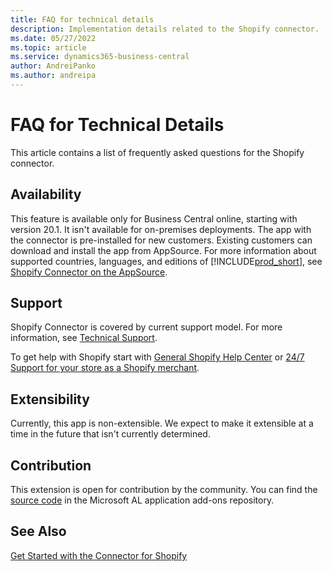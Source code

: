 ```yaml
---
title: FAQ for technical details
description: Implementation details related to the Shopify connector.
ms.date: 05/27/2022
ms.topic: article
ms.service: dynamics365-business-central
author: AndreiPanko
ms.author: andreipa
---
```


# FAQ for Technical Details

This article contains a list of frequently asked questions for the Shopify connector.

## Availability

This feature is available only for Business Central online, starting with version 20.1. It isn't available for on-premises deployments. The app with the connector is pre-installed for new customers. Existing customers can download and install the app from AppSource. For more information about supported countries, languages, and editions of [!INCLUDE[prod_short](../includes/prod_short.md)], see [Shopify Connector on the AppSource](https://go.microsoft.com/fwlink/?linkid=2196238).

## Support

Shopify Connector is covered by current support model. For more information, see [Technical Support](/dynamics365/business-central/dev-itpro/administration//manage-technical-support). 

To get help with Shopify start with [General Shopify Help Center](https://help.shopify.com/) or [24/7 Support for your store as a Shopify merchant](https://help.shopify.com/questions#/).

## Extensibility

Currently, this app is non-extensible. We expect to make it extensible at a time in the future that isn't currently determined.

## Contribution

This extension is open for contribution by the community. You can find the [source code](https://github.com/microsoft/ALAppExtensions/tree/main/Apps/W1/Shopify) in the Microsoft AL application add-ons repository.




## See Also

[Get Started with the Connector for Shopify](get-started.md)  
